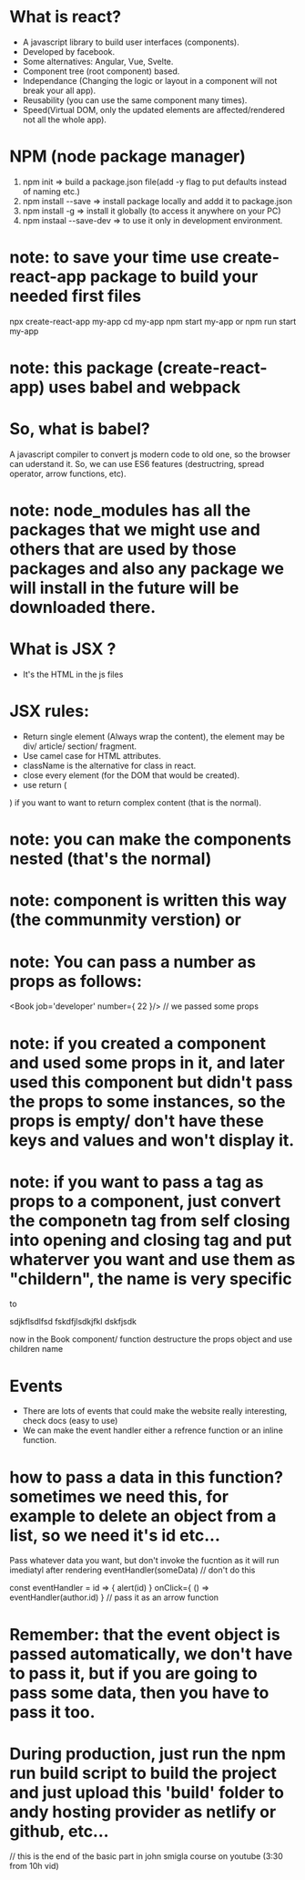 # What is react?
- A javascript library to build user interfaces (components).
- Developed by facebook.
- Some alternatives: Angular, Vue, Svelte.
- Component tree (root component) based.
- Independance (Changing the logic or layout in a component will not break your all app).
- Reusability (you can use the same component many times).
- Speed(Virtual DOM, only the updated elements are affected/rendered not all the whole app).

# NPM (node package manager)
1) npm init => build a package.json file(add -y flag to put defaults instead of naming etc.)
2) npm install <packageName> --save => install package locally and addd it to package.json
3) npm install <packageName> -g => install it globally (to access it anywhere on your PC)
4) npm instaal <packageName> --save-dev => to use it only in development environment.

# note: to save your time use create-react-app package to build your needed first files
npx create-react-app my-app
cd my-app
npm start my-app or npm run start my-app

# note: this package (create-react-app) uses babel and webpack

# So, what is babel?
A javascript compiler to convert js modern code to old one, so the browser can uderstand it.
So, we can use ES6 features (destructring, spread operator, arrow functions, etc).

# note: node_modules has all the packages that we might use and others that are used by those packages and also any package we will install in the future will be downloaded there.

# What is JSX ?
- It's the HTML in the js files

# JSX rules:
- Return single element (Always wrap the content), the element may be div/ article/ section/ fragment.
- Use camel case for HTML attributes.
- className is the alternative for class in react.
- close every element (for the DOM that would be created).
- use return (

) if you want to want to return complex content (that is the normal).

# note: you can make the components nested (that's the normal)
# note: component is written this way <Component/> (the communmity verstion) or <Component></Component>

# note: You can pass a number as props as follows: 
<Book job='developer' number={ 22 }/> // we passed some props

# note: if you created a component and used some props in it, and later used this component but didn't pass the props to some instances, so the props is empty/ don't have these keys and values and won't display it.

# note: if you want to pass a tag as props to a component, just convert the componetn tag from self closing into opening and closing tag and put whaterver you want and use them as "childern", the name is very specific
<Book/> to 
<Book>
    <p>
    sdjkflsdlfsd fskdfjlsdkjfkl dskfjsdk
    </p>
</Book>
now in the Book component/ function destructure the props object and use children name

# Events
- There are lots of events that could make the website really interesting, check docs (easy to use)
- We can make the event handler either a  refrence function or an inline function.

# how to pass a data in this function? sometimes we need this, for example to delete an object from a list, so we need it's id etc...
Pass whatever data you want, but don't invoke the fucntion as it will run imediatyl after rendering
eventHandler(someData) // don't do this

const eventHandler = id => {
    alert(id)
}
onClick={ () => eventHandler(author.id) } // pass it as an arrow function
# Remember: that the event object is passed automatically, we don't have to pass it, but if you are going to pass some data, then you have to pass it too.

# During production, just run the npm run build script to build the project and just upload this 'build' folder to andy hosting provider as netlify or github, etc...


// this is the end of the basic part in john smigla course on youtube (3:30 from 10h vid)
